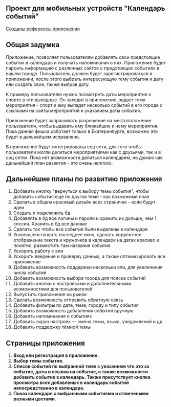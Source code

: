 ## Проект для мобильных устройств  "Календарь событий"

[Созданы референсы приложения](https://www.figma.com/design/dKZuD1WwejgP1zBrQzYzuY/%D0%BC%D0%BE%D0%B1.-%D0%BF%D1%80%D0%B8%D0%BB%D0%BE%D0%B6%D0%B5%D0%BD%D0%B8%D0%B5?node-id=0-1&p=f&t=JUuediTs9FadfU3W-0)


## Общая задумка
Приложение, позволяет пользователям добавлять свои предстоящие события в календарь
и получать напоминания о них. Приложение будет парсить информацию с различных сайтов о предстоящих событиях в вашем городе. Пользователь должен будет зарегистрироваться в приложении, после этого выбрать интересующую тему события и дату или создать свое, также выбрав дату. 

К примеру пользователю нужно посмотреть даты мероприятия о спорте в эти выходные. Он заходит в приложение,
задает тему мероприятия - спорт и ему выпадет несколько событий в его городе с ссылками на сайты мероприятий и указанием даты события.

Приложение будет запрашивать разрешение на местоположение пользователя, чтобы выдавать ему ближайшие к нему мероприятия. 
Пока данная фишка работает только в Екатеринбурге, возможно это будет в дальнейшем исправлено.

В приложение будут интегрированы соц сети, для того чтобы пользователи могли делиться мероприятиями как с друзьями, так и в соц сетях.
Пока нет возможности делиться календарем, но думаю как дальнейший план развития - это очень неплохо.

## Дальнейшие планы по развитию приложения
1. Добавить кнопку "вернуться к выбору темы события", чтобы добавить события еще по другой теме - как возможный план
2. Сделать в общем красивый дизайн всех страничек - если будут идеи
3. Создать и подключить бд
4. Добавлять в бд все логины и пароли и хранить их дольше, чем 1 сессия. Хранить в бд все данные
5. Сделать так чтобы все события были выделены в календаре
6. Усовершенствовать последнее окно, сделать корректное отображение текста и кружочков в календаре на датах красиво и понятно, разместить там название события
7. Ускорить работу с апи
8. Ускорить введение и проверку данных, а также оптимизировать все приложение
9. Добавить возможность поддержки нескольки апи, для увеличения числа событий
10. Добавить возможность выбора города для поиска событий
11. Добавить кнопки с настройками и дополнительными возможностями для пользователей
12. Выпустить приложение на рынок
13. Сделать возможность отправить обратную связь
14. Добавить фильтры по дате, теме, городу и типу события
15. Добавить возможность добавления событий вручную
16. Добавить напоминания о событиях
17. Добавить экран настроек — смена темы, языка, уведомлений и др.
18. Добавить поддержку тёмной темы


## Страницы приложения
1. **Вход или регистрация в приложение.**
2. **Выбор темы события.**
3. **Список событий по выбранной теме с указанием что это за событие, даты и ссылки на событие, а также возможности добавить событие в календарь. Также присутствует кнопка просмотра всех добавленых в календарь событий непосредственно в календаре.**
4. **Показ календаря с выбранными событиями и отмечеными разными цветами.**
